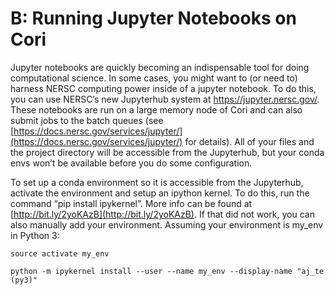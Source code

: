# B: Running Jupyter Notebooks on Cori

Jupyter notebooks are quickly becoming an indispensable tool for doing computational science. In some cases, you might want to (or need to) harness NERSC computing power inside of a jupyter notebook. To do this, you can use NERSC’s new Jupyterhub system at https://jupyter.nersc.gov/. These notebooks are run on a large memory node of Cori and can also submit jobs to the batch queues (see [https://docs.nersc.gov/services/jupyter/](https://docs.nersc.gov/services/jupyter/) for details). All of your files and the project directory will be accessible from the Jupyterhub, but your conda envs won’t be available before you do some configuration.&#x20;

To set up a conda environment so it is accessible from the Jupyterhub, activate the environment and setup an ipython kernel. To do this, run the command “pip install ipykernel”. More info can be found at [http://bit.ly/2yoKAzB](http://bit.ly/2yoKAzB). If that did not work, you can also manually add your environment. Assuming your environment is my\_env in Python 3:&#x20;

`source activate my_env`&#x20;

`python -m ipykernel install --user --name my_env --display-name "aj_te (py3)"`
